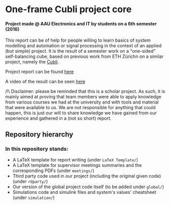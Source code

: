 # One-frame Cubli project core 
#### Project made @ AAU Electronics and IT by students on a 6th semester (2016)

This report can be of help for people willing to learn basics of system modelling and automation or signal processing in the context of an applied (but simple) project. It is the result of a semester work on a "one-sided" self-balancing cube, based on previous work from ETH Zürichn on a similar project, namely the [Cubli](https://www.ethz.ch/content/dam/ethz/special-interest/mavt/dynamic-systems-n-control/idsc-dam/Research_DAndrea/Cubli/Cubli_IROS2012.pdf).

Project report can be found [here](https://github.com/AodhAnd/p6-cubli-report)

A video of the result can be seen [here](https://www.youtube.com/watch?v=Z94qHvo3aj4&t)

/!\ Disclaimer: please be reminded that this is a scholar project. As such, it is mainly aimed at proving that team members were able to apply knowledge from various courses we had at the university and with tools and material that were available to us.
We are not responsible for anything that could happen, this is just our will to share knowledge we have gained from our experience and gathered in a (not so short) report.


## Repository hierarchy
### In this repository stands: 
* A LaTeX template for report writing (under `LaTeX Template/`) 
* A LaTeX template for supervisor meetings summaries and the corresponding PDFs (under `meetings/`) 
* Third party code used in our project (including the original given code) (under `rdparty/`) 
* Our version of the global project code itself (to be added under `global/`)
* Simulations code and simulink files and system's values' cheatsheet (under `simulation/`)
